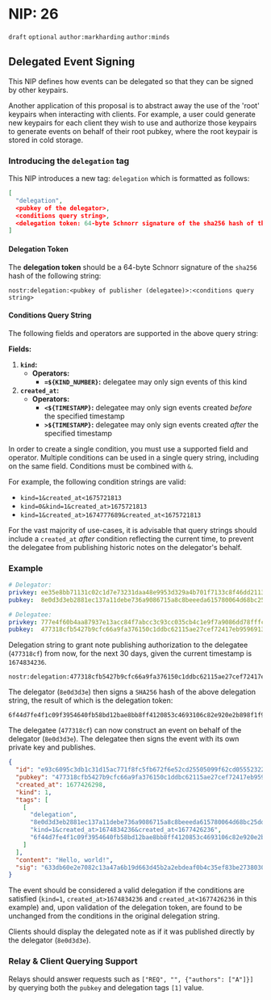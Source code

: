 # NIP: 26

`draft` `optional` `author:markharding` `author:minds`

## Delegated Event Signing

This NIP defines how events can be delegated so that they can be signed by other keypairs.

Another application of this proposal is to abstract away the use of the 'root' keypairs when interacting with clients.
For example, a user could generate new keypairs for each client they wish to use and authorize those keypairs to generate events on behalf of their root pubkey, where the root keypair is stored in cold storage.

### Introducing the `delegation` tag

This NIP introduces a new tag: `delegation` which is formatted as follows:

```json
[
  "delegation",
  <pubkey of the delegator>,
  <conditions query string>,
  <delegation token: 64-byte Schnorr signature of the sha256 hash of the delegation string>
]
```

#### Delegation Token

The **delegation token** should be a 64-byte Schnorr signature of the `sha256` hash of the following string:

```text
nostr:delegation:<pubkey of publisher (delegatee)>:<conditions query string>
```

#### Conditions Query String

The following fields and operators are supported in the above query string:

**Fields:**

1. **`kind`:**
    - **Operators:**
      - **`=${KIND_NUMBER}`:** delegatee may only sign events of this kind
2. **`created_at`:**
    - **Operators:**
      - **`<${TIMESTAMP}`:** delegatee may only sign events created _before_ the specified timestamp
      - **`>${TIMESTAMP}`:** delegatee may only sign events created _after_ the specified timestamp

In order to create a single condition, you must use a supported field and operator.
Multiple conditions can be used in a single query string, including on the same field.
Conditions must be combined with `&`.

For example, the following condition strings are valid:

- `kind=1&created_at<1675721813`
- `kind=0&kind=1&created_at>1675721813`
- `kind=1&created_at>1674777689&created_at<1675721813`

For the vast majority of use-cases, it is advisable that query strings should include a `created_at` _after_ condition reflecting the current time, to prevent the delegatee from publishing historic notes on the delegator's behalf.

### Example

```yaml
# Delegator:
privkey: ee35e8bb71131c02c1d7e73231daa48e9953d329a4b701f7133c8f46dd21139c
pubkey:  8e0d3d3eb2881ec137a11debe736a9086715a8c8beeeda615780064d68bc25dd

# Delegatee:
privkey: 777e4f60b4aa87937e13acc84f7abcc3c93cc035cb4c1e9f7a9086dd78fffce1
pubkey:  477318cfb5427b9cfc66a9fa376150c1ddbc62115ae27cef72417eb959691396
```

Delegation string to grant note publishing authorization to the delegatee (`477318cf`) from now, for the next 30 days, given the current timestamp is `1674834236`.

```text
nostr:delegation:477318cfb5427b9cfc66a9fa376150c1ddbc62115ae27cef72417eb959691396:kind=1&created_at>1674834236&created_at<1677426236
```

The delegator (`8e0d3d3e`) then signs a `SHA256` hash of the above delegation string, the result of which is the delegation token:

```text
6f44d7fe4f1c09f3954640fb58bd12bae8bb8ff4120853c4693106c82e920e2b898f1f9ba9bd65449a987c39c0423426ab7b53910c0c6abfb41b30bc16e5f524
```

The delegatee (`477318cf`) can now construct an event on behalf of the delegator (`8e0d3d3e`).
The delegatee then signs the event with its own private key and publishes.

```json
{
  "id": "e93c6095c3db1c31d15ac771f8fc5fb672f6e52cd25505099f62cd055523224f",
  "pubkey": "477318cfb5427b9cfc66a9fa376150c1ddbc62115ae27cef72417eb959691396",
  "created_at": 1677426298,
  "kind": 1,
  "tags": [
    [
      "delegation",
      "8e0d3d3eb2881ec137a11debe736a9086715a8c8beeeda615780064d68bc25dd",
      "kind=1&created_at>1674834236&created_at<1677426236",
      "6f44d7fe4f1c09f3954640fb58bd12bae8bb8ff4120853c4693106c82e920e2b898f1f9ba9bd65449a987c39c0423426ab7b53910c0c6abfb41b30bc16e5f524"
    ]
  ],
  "content": "Hello, world!",
  "sig": "633db60e2e7082c13a47a6b19d663d45b2a2ebdeaf0b4c35ef83be2738030c54fc7fd56d139652937cdca875ee61b51904a1d0d0588a6acd6168d7be2909d693"
}
```

The event should be considered a valid delegation if the conditions are satisfied (`kind=1`, `created_at>1674834236` and `created_at<1677426236` in this example) and, upon validation of the delegation token, are found to be unchanged from the conditions in the original delegation string.

Clients should display the delegated note as if it was published directly by the delegator (`8e0d3d3e`).

### Relay & Client Querying Support

Relays should answer requests such as `["REQ", "", {"authors": ["A"]}]` by querying both the `pubkey` and delegation tags `[1]` value.
